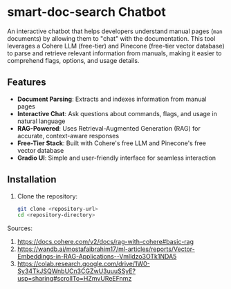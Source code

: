 # smart-doc-search Chatbot 
An interactive chatbot that helps developers understand manual pages (`man` documents) by allowing them to "chat" with the documentation. This tool leverages a Cohere LLM (free-tier) and Pinecone (free-tier vector database) to parse and retrieve relevant information from manuals, making it easier to comprehend flags, options, and usage details.

## Features  

- **Document Parsing**: Extracts and indexes information from manual pages  
- **Interactive Chat**: Ask questions about commands, flags, and usage in natural language  
- **RAG-Powered**: Uses Retrieval-Augmented Generation (RAG) for accurate, context-aware responses  
- **Free-Tier Stack**: Built with Cohere's free LLM and Pinecone's free vector database  
- **Gradio UI**: Simple and user-friendly interface for seamless interaction  

## Installation  

1. Clone the repository:  
   ```sh
   git clone <repository-url>
   cd <repository-directory>

Sources:
1. https://docs.cohere.com/v2/docs/rag-with-cohere#basic-rag
2. https://wandb.ai/mostafaibrahim17/ml-articles/reports/Vector-Embeddings-in-RAG-Applications--Vmlldzo3OTk1NDA5
3. https://colab.research.google.com/drive/1W0-Sy34TkJSQWnbUCn3CGZwU3uuuSSyE?usp=sharing#scrollTo=HZmvUReEFnmz